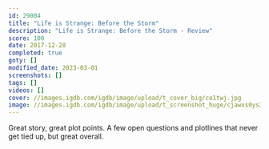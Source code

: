 ```yaml
---
id: 29004
title: "Life is Strange: Before the Storm"
description: "Life is Strange: Before the Storm - Review"
score: 100
date: 2017-12-28
completed: true
goty: []
modified_date: 2023-03-01
screenshots: []
tags: []
videos: []
cover: //images.igdb.com/igdb/image/upload/t_cover_big/co1twj.jpg
image: //images.igdb.com/igdb/image/upload/t_screenshot_huge/cjawxs0ys3sbqpnkyhga.jpg
---
```

Great story, great plot points. A few open questions and plotlines that never get tied up, but great overall.
